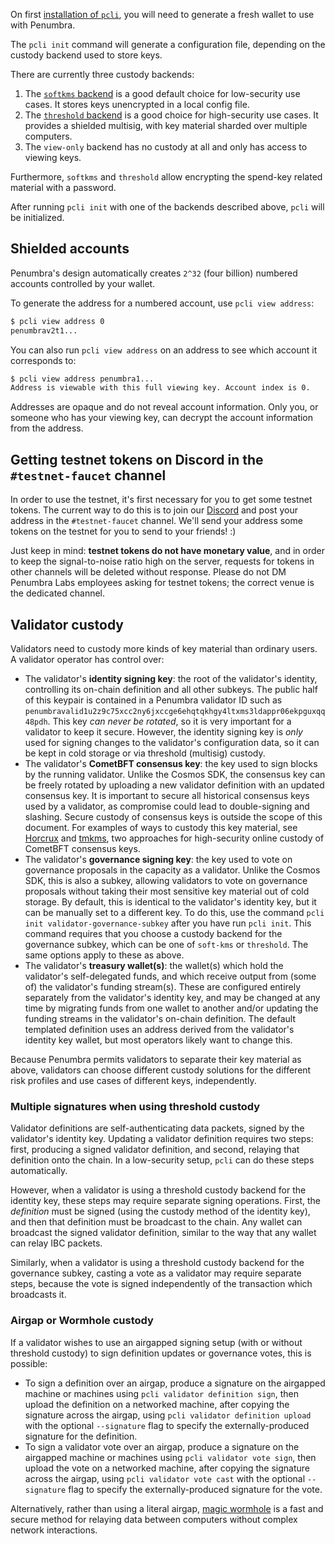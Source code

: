 On first [installation of `pcli`](./install.md), you will need to generate a fresh wallet to use with Penumbra.

The `pcli init` command will generate a configuration file, depending on the
custody backend used to store keys.

There are currently three custody backends:

1. The [`softkms` backend](./wallet/softkms.md) is a good default choice for low-security use cases.  It stores keys unencrypted in a local config file.
2. The [`threshold` backend](./wallet/threshold.md) is a good choice for high-security use cases. It provides a shielded multisig, with key material sharded over multiple computers.
3. The `view-only` backend has no custody at all and only has access to viewing keys.

Furthermore, `softkms` and `threshold` allow encrypting the spend-key related material with a password.

After running `pcli init` with one of the backends described above, `pcli` will be initialized.

## Shielded accounts

Penumbra's design automatically creates `2^32` (four billion) numbered accounts
controlled by your wallet.

To generate the address for a numbered account, use `pcli view address`:

```bash
$ pcli view address 0
penumbrav2t1...
```

You can also run `pcli view address` on an address to see which account it corresponds to:

```bash
$ pcli view address penumbra1...
Address is viewable with this full viewing key. Account index is 0.
```

Addresses are opaque and do not reveal account information. Only you, or someone
who has your viewing key, can decrypt the account information from the address.

## Getting testnet tokens on Discord in the `#testnet-faucet` channel

In order to use the testnet, it's first necessary for you to get some testnet tokens. The current
way to do this is to join our [Discord](https://discord.gg/hKvkrqa3zC) and post your address in the `#testnet-faucet` channel.
We'll send your address some tokens on the testnet for you to send to your friends! :)

Just keep in mind: **testnet tokens do not have monetary value**, and in order to keep the
signal-to-noise ratio high on the server, requests for tokens in other channels will be deleted
without response. Please do not DM Penumbra Labs employees asking for testnet tokens; the correct
venue is the dedicated channel.

## Validator custody

Validators need to custody more kinds of key material than ordinary users. A validator operator has
control over:

- The validator's **identity signing key**: the root of the validator's
  identity, controlling its on-chain definition and all other subkeys. 
  The public half of this keypair is contained in a Penumbra validator ID such as
  `penumbravalid1u2z9c75xcc2ny6jxccge6ehqtqkhgy4ltxms3ldappr06ekpguxqq48pdh`.
  This key
  *can never be rotated*, so it is very important for a validator to keep it
  secure.  However, the identity signing key is _only_ used for signing changes to
  the validator's configuration data, so it can be kept in cold storage or via
  threshold (multisig) custody. 
- The validator's **CometBFT consensus key**: the key used to sign blocks by the running validator.
  Unlike the Cosmos SDK, the consensus key can be freely rotated by uploading a
  new validator definition with an updated consensus key.  It is important to
  secure all historical consensus keys used by a validator, as compromise could
  lead to double-signing and slashing.  Secure custody of consensus keys is
  outside the scope of this document. For examples of ways to custody this key
  material, see [Horcrux](https://github.com/strangelove-ventures/horcrux) and
  [tmkms](https://github.com/iqlusioninc/tmkms), two approaches for
  high-security online custody of CometBFT consensus keys.
- The validator's **governance signing key**: the key used to vote on governance
  proposals in the capacity as a validator.  Unlike the Cosmos SDK, this is also
  a subkey, allowing validators to vote on governance proposals without taking
  their most sensitive key material out of cold storage. By default, this is
  identical to the validator's identity key, but it can be manually set to a
  different key. To do this, use the command `pcli init validator-governance-subkey` 
  after you have run `pcli init`. This command
  requires that you choose a custody backend for the governance subkey, which
  can be one of `soft-kms` or `threshold`.  The same options apply to these as
  above.
- The validator's **treasury wallet(s)**: the wallet(s) which hold the validator's self-delegated
  funds, and which receive output from (some of) the validator's funding stream(s). These are
  configured entirely separately from the validator's identity key, and may be changed at any time
  by migrating funds from one wallet to another and/or updating the funding streams in the
  validator's on-chain definition. The default templated definition uses an address derived from the
  validator's identity key wallet, but most operators likely want to change this.

Because Penumbra permits validators to separate their key material as above, validators can choose
different custody solutions for the different risk profiles and use cases of different keys,
independently.

### Multiple signatures when using threshold custody

Validator definitions are self-authenticating data packets, signed by the
validator's identity key.  Updating a validator definition requires two steps:
first, producing a signed validator definition, and second, relaying that
definition onto the chain.  In a low-security setup, `pcli` can do these steps automatically.

However, when a validator is using a threshold custody backend for the identity
key, these steps may require separate signing operations. First, the
*definition* must be signed (using the custody method of the identity key), and
then that definition must be broadcast to the chain.  Any wallet can broadcast
the signed validator definition, similar to the way that any wallet can relay IBC packets.

Similarly, when a validator is using a threshold custody backend for the
governance subkey, casting a vote as a validator may require separate steps,
because the vote is signed independently of the transaction which broadcasts it.

### Airgap or Wormhole custody

If a validator wishes to use an airgapped signing setup (with or without threshold custody) to sign
definition updates or governance votes, this is possible:

- To sign a definition over an airgap, produce a signature on the airgapped machine or machines
  using `pcli validator definition sign`, then upload the definition on a networked machine, after
  copying the signature across the airgap, using `pcli validator definition upload` with the optional
  `--signature` flag to specify the externally-produced signature for the definition.
- To sign a validator vote over an airgap, produce a signature on the airgapped machine or machines
  using `pcli validator vote sign`, then upload the vote on a networked machine, after copying the
  signature across the airgap, using `pcli validator vote cast` with the optional `--signature` flag
  to specify the externally-produced signature for the vote.

Alternatively, rather than using a literal airgap, [magic
wormhole](https://magic-wormhole.readthedocs.io/en/latest/) is a fast and secure
method for relaying data between computers without complex network interactions.
